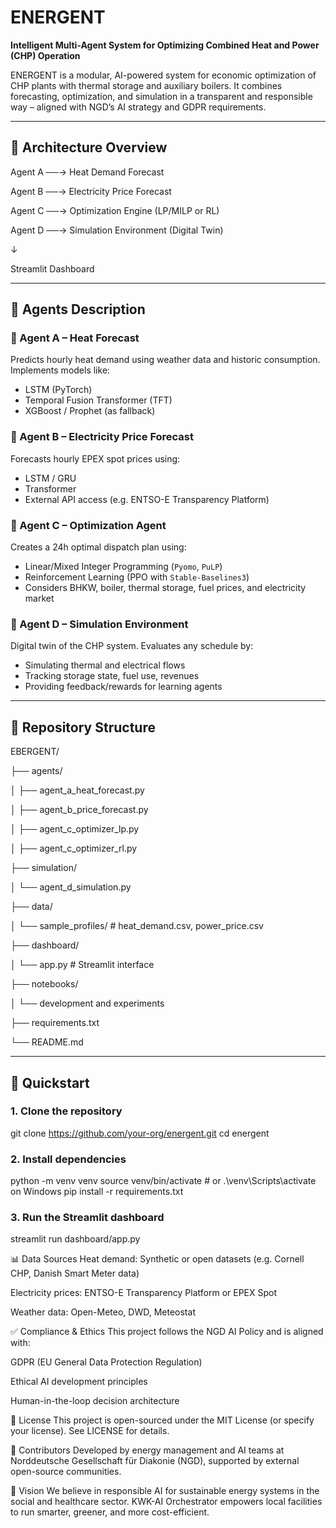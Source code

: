 # ENERGENT


**Intelligent Multi-Agent System for Optimizing Combined Heat and Power (CHP) Operation**

ENERGENT is a modular, AI-powered system for economic optimization of CHP plants with thermal storage and auxiliary boilers. It combines forecasting, optimization, and simulation in a transparent and responsible way – aligned with NGD’s AI strategy and GDPR requirements.

---

## 🚦 Architecture Overview

Agent A ──→ Heat Demand Forecast

Agent B ──→ Electricity Price Forecast

Agent C ──→ Optimization Engine (LP/MILP or RL)

Agent D ──→ Simulation Environment (Digital Twin)

↓

Streamlit Dashboard


---

## 🤖 Agents Description

### 🔹 Agent A – Heat Forecast
Predicts hourly heat demand using weather data and historic consumption. Implements models like:
- LSTM (PyTorch)
- Temporal Fusion Transformer (TFT)
- XGBoost / Prophet (as fallback)

### 🔹 Agent B – Electricity Price Forecast
Forecasts hourly EPEX spot prices using:
- LSTM / GRU
- Transformer
- External API access (e.g. ENTSO-E Transparency Platform)

### 🔹 Agent C – Optimization Agent
Creates a 24h optimal dispatch plan using:
- Linear/Mixed Integer Programming (`Pyomo`, `PuLP`)
- Reinforcement Learning (PPO with `Stable-Baselines3`)
- Considers BHKW, boiler, thermal storage, fuel prices, and electricity market

### 🔹 Agent D – Simulation Environment
Digital twin of the CHP system. Evaluates any schedule by:
- Simulating thermal and electrical flows
- Tracking storage state, fuel use, revenues
- Providing feedback/rewards for learning agents

---

## 📁 Repository Structure

EBERGENT/

├── agents/

│ ├── agent_a_heat_forecast.py

│ ├── agent_b_price_forecast.py

│ ├── agent_c_optimizer_lp.py

│ ├── agent_c_optimizer_rl.py

├── simulation/

│ └── agent_d_simulation.py

├── data/

│ └── sample_profiles/ # heat_demand.csv, power_price.csv

├── dashboard/

│ └── app.py # Streamlit interface

├── notebooks/

│ └── development and experiments

├── requirements.txt

└── README.md



---

## 🚀 Quickstart

### 1. Clone the repository


git clone https://github.com/your-org/energent.git
cd energent


### 2. Install dependencies

python -m venv venv
source venv/bin/activate  # or .\venv\Scripts\activate on Windows
pip install -r requirements.txt


### 3. Run the Streamlit dashboard

streamlit run dashboard/app.py




📊 Data Sources
Heat demand: Synthetic or open datasets (e.g. Cornell CHP, Danish Smart Meter data)

Electricity prices: ENTSO-E Transparency Platform or EPEX Spot

Weather data: Open-Meteo, DWD, Meteostat

✅ Compliance & Ethics
This project follows the NGD AI Policy and is aligned with:

GDPR (EU General Data Protection Regulation)

Ethical AI development principles

Human-in-the-loop decision architecture

📄 License
This project is open-sourced under the MIT License (or specify your license). See LICENSE for details.

🤝 Contributors
Developed by energy management and AI teams at Norddeutsche Gesellschaft für Diakonie (NGD), supported by external open-source communities.

🧭 Vision
We believe in responsible AI for sustainable energy systems in the social and healthcare sector. KWK-AI Orchestrator empowers local facilities to run smarter, greener, and more cost-efficient.
